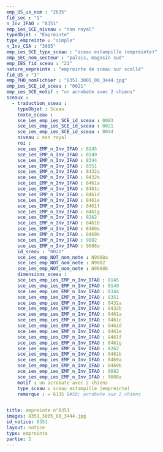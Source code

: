 ```yaml
---
emp_US_us_nom : "2635"
fid_sec : "1"
n_Inv_IFAO : "8351"
emp_ies_SCE_niveau : "non royal"
typeObjet : "Empreinte"
type_empreinte : "simple"
n_Inv_CSA : "3005"
emp_ies_SCE_type_sceau : "sceau estampille (empreinte)"
emp_SEC_nom_secteur : "palais, magasin sud"
emp_IES_fid_sceau : "21"
nature_empreinte : "empreinte de sceau sur scellé"
fid_US : "3"
emp_PHO_nomFichier : "8351_3005_08_3444.jpg"
emp_ies_SCE_id_sceau : "0021"
emp_ies_SCE_motif : "un acrobate avec 2 chiens"
sceaux :
  - traduction_sceau : 
    typeObjet : Sceau
    texte_sceau : 
    sce_ies_emp_ies_SCE_id_sceau : 0003
    sce_ies_emp_ies_SCE_id_sceau : 0021
    sce_ies_emp_ies_SCE_id_sceau : 0044
    niveau : non royal
    roi : 
    sce_ies_EMP_n_Inv_IFAO : 8145
    sce_ies_EMP_n_Inv_IFAO : 8149
    sce_ies_EMP_n_Inv_IFAO : 8344
    sce_ies_EMP_n_Inv_IFAO : 8351
    sce_ies_EMP_n_Inv_IFAO : 8432a
    sce_ies_EMP_n_Inv_IFAO : 8432b
    sce_ies_EMP_n_Inv_IFAO : 8461a
    sce_ies_EMP_n_Inv_IFAO : 8461c
    sce_ies_EMP_n_Inv_IFAO : 8461d
    sce_ies_EMP_n_Inv_IFAO : 8461e
    sce_ies_EMP_n_Inv_IFAO : 8461f
    sce_ies_EMP_n_Inv_IFAO : 8461g
    sce_ies_EMP_n_Inv_IFAO : 8262
    sce_ies_EMP_n_Inv_IFAO : 8461b
    sce_ies_EMP_n_Inv_IFAO : 8469a
    sce_ies_EMP_n_Inv_IFAO : 8469b
    sce_ies_EMP_n_Inv_IFAO : 9082
    sce_ies_EMP_n_Inv_IFAO : 9088a
    id_sceau : "0021"
    sce_ies_emp_NOT_nom_note : N9088a
    sce_ies_emp_NOT_nom_note : N9082
    sce_ies_emp_NOT_nom_note : N9088b
    dimensions_sceau : 
    sce_ies_emp_ies_EMP_n_Inv_IFAO : 8145
    sce_ies_emp_ies_EMP_n_Inv_IFAO : 8149
    sce_ies_emp_ies_EMP_n_Inv_IFAO : 8344
    sce_ies_emp_ies_EMP_n_Inv_IFAO : 8351
    sce_ies_emp_ies_EMP_n_Inv_IFAO : 8432a
    sce_ies_emp_ies_EMP_n_Inv_IFAO : 8432b
    sce_ies_emp_ies_EMP_n_Inv_IFAO : 8461a
    sce_ies_emp_ies_EMP_n_Inv_IFAO : 8461c
    sce_ies_emp_ies_EMP_n_Inv_IFAO : 8461d
    sce_ies_emp_ies_EMP_n_Inv_IFAO : 8461e
    sce_ies_emp_ies_EMP_n_Inv_IFAO : 8461f
    sce_ies_emp_ies_EMP_n_Inv_IFAO : 8461g
    sce_ies_emp_ies_EMP_n_Inv_IFAO : 8262
    sce_ies_emp_ies_EMP_n_Inv_IFAO : 8461b
    sce_ies_emp_ies_EMP_n_Inv_IFAO : 8469a
    sce_ies_emp_ies_EMP_n_Inv_IFAO : 8469b
    sce_ies_emp_ies_EMP_n_Inv_IFAO : 9082
    sce_ies_emp_ies_EMP_n_Inv_IFAO : 9088a
    motif : un acrobate avec 2 chiens
    type_sceau : sceau estampille (empreinte)
    remarque : = 6135 &#58; acrobate aux 2 chiens


title: empreinte n°8351
images: 8351_3005_08_3444.jpg
id_notice: 8351
layout: notice
type: empreinte
partie: 2
---
```

